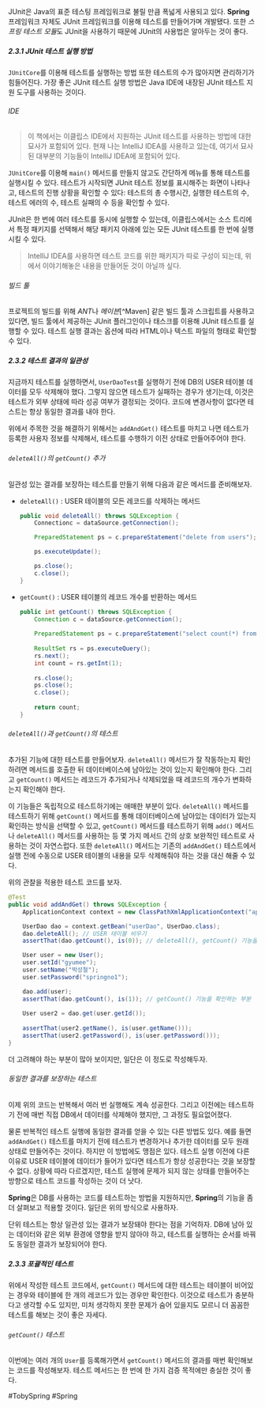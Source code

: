 JUnit은 Java의 표준 테스팅 프레임워크로 불릴 만큼 폭넓게 사용되고 있다. **Spring** 프레임워크 자체도 JUnit 프레임워크를 이용해 테스트를 만들어가며 개발됐다. 또한 *스프링 테스트 모듈*도 JUnit을 사용하기 때문에 JUnit의 사용법은 알아두는 것이 좋다.
##### 2.3.1 JUnit 테스트 실행 방법
`JUnitCore`를 이용해 테스트를 실행하는 방법 또한 테스트의 수가 많아지면 관리하기가 힘들어진다. 가장 좋은 JUnit 테스트 실행 방법은 Java IDE에 내장된 JUnit 테스트 지원 도구를 사용하는 것이다.
###### IDE
> 이 책에서는 이클립스 IDE에서 지원하는 JUnit 테스트를 사용하는 방법에 대한 묘사가 포함되어 있다. 현재 나는 IntelliJ IDEA를 사용하고 있는데, 여기서 묘사된 대부분의 기능들이 IntelliJ IDEA에 포함되어 있다.

`JUnitCore`를 이용해 `main()` 메서드를 만들지 않고도 간단하게 메뉴를 통해 테스트를 실행시킬 수 있다. 테스트가 시작되면 JUnit 테스트 정보를 표시해주는 화면이 나타나고, 테스트의 진행 상황을 확인할 수 있다: 테스트의 총 수행시간, 실행한 테스트의 수, 테스트 에러의 수, 테스트 실패의 수 등을 확인할 수 있다.

JUnit은 한 번에 여러 테스트를 동시에 실행할 수 있는데, 이클립스에서는 소스 트리에서 특정 패키지를 선택해서 해당 패키지 아래에 있는 모든 JUnit 테스트를 한 번에 실행시킬 수 있다.

> IntelliJ IDEA를 사용하면 테스트 코드를 위한 패키지가 따로 구성이 되는데, 위에서 이야기해놓은 내용을 만들어둔 것이 아닐까 싶다.
###### 빌드 툴
프로젝트의 빌드를 위해 *ANT*나 *메이븐*[^Maven] 같은 빌드 툴과 스크립트를 사용하고 있다면, 빌드 툴에서 제공하는 JUnit 플러그인이나 태스크를 이용해 JUnit 테스트를 실행할 수 있다. 테스트 실행 결과는 옵션에 따라 HTML이나 텍스트 파일의 형태로 확인할 수 있다.
##### 2.3.2 테스트 결과의 일관성
지금까지 테스트를 실행하면서, `UserDaoTest`를 실행하기 전에 DB의 USER 테이블 데이터를 모두 삭제해야 했다. 그렇지 않으면 테스트가 실패하는 경우가 생기는데, 이것은 테스트가 외부 상태에 따라 성공 여부가 결정되는 것이다. 코드에 변경사항이 없다면 테스트는 항상 동일한 결과를 내야 한다.

위에서 주목한 것을 해결하기 위해서는 `addAndGet()` 테스트를 마치고 나면 테스트가 등록한 사용자 정보를 삭제해서, 테스트를 수행하기 이전 상태로 만들어주어야 한다.
###### `deleteAll()`의 `getCount()` 추가
일관성 있는 결과를 보장하는 테스트를 만들기 위해 다음과 같은 메서드를 준비해보자.
- `deleteAll()` : USER 테이블의 모든 레코드를 삭제하는 메서드
	```java
	public void deleteAll() throws SQLException {
		Connectionc = dataSource.getConnection();
	
		PreparedStatement ps = c.prepareStatement("delete from users");
	
		ps.executeUpdate();
	
		ps.close();
		c.close();
	}
	```
- `getCount()` : USER 테이블의 레코드 개수를 반환하는 메서드
	```java
	public int getCount() throws SQLException {
		Connection c = dataSource.getConnection();
		
		PreparedStatement ps = c.prepareStatement("select count(*) from users");
		
		ResultSet rs = ps.executeQuery();
		rs.next();
		int count = rs.getInt(1);
		
		rs.close();
		ps.close();
		c.close();
		
		return count;
	}
	```
###### `deleteAll()`과 `getCount()`의 테스트
추가된 기능에 대한 테스트를 만들어보자. `deleteAll()` 메서드가 잘 작동하는지 확인하려면 메서드를 호출한 뒤 데이터베이스에 남아있는 것이 있는지 확인해야 한다. 그리고 `getCount()` 메서드는 레코드가 추가되거나 삭제되었을 때 레코드의 개수가 변화하는지 확인해야 한다. 

이 기능들은 독립적으로 테스트하기에는 애매한 부분이 있다. `deleteAll()` 메서드를 테스트하기 위해 `getCount()` 메서드를 통해 데이터베이스에 남아있는 데이터가 있는지 확인하는 방식을 선택할 수 있고, `getCount()` 메서드를 테스트하기 위해 `add()` 메서드나 `deleteAll()` 메서드를 사용하는 등 몇 가지 메서드 간의 상호 보완적인 테스트로 사용하는 것이 자연스럽다. 또한 `deleteAll()` 메서드는 기존의 `addAndGet()` 테스트에서 실행 전에 수동으로 USER 테이블의 내용을 모두 삭제해줘야 하는 것을 대신 해줄 수 있다.

위의 관찰을 적용한 테스트 코드를 보자.
```java
@Test
public void addAndGet() throws SQLException {
	ApplicationContext context = new ClassPathXmlApplicationContext("applicationContext.xml");

	UserDao dao = context.getBean("userDao", UserDao.class);
	dao.deleteAll(); // USER 테이블 비우기
	assertThat(dao.getCount(), is(0)); // deleteAll(), getCount() 기능을 확인하는 부분

	User user = new User();
	user.setId("gyumee");
	user.setName("박성철");
	user.setPassword("springno1");

	dao.add(user);
	assertThat(dao.getCount(), is(1)); // getCount() 기능을 확인하는 부분
	
	User user2 = dao.get(user.getId());
	
	assertThat(user2.getName(), is(user.getName()));
	assertThat(user2.getPassword(), is(user.getPassword()));
}
```
더 고려해야 하는 부분이 많아 보이지만, 일단은 이 정도로 작성해두자.
###### 동일한 결과를 보장하는 테스트
이제 위의 코드는 반복해서 여러 번 실행해도 계속 성공한다. 그리고 이전에는 테스트하기 전에 매번 직접 DB에서 데이터를 삭제해야 했지만, 그 과정도 필요없어졌다.

물론 반복적인 테스트 실행에 동일한 결과를 얻을 수 있는 다른 방법도 있다. 예를 들면 `addAndGet()` 테스트를 마치기 전에 테스트가 변경하거나 추가한 데이터를 모두 원래 상태로 만들어주는 것이다. 하지만 이 방법에도 맹점은 있다. 테스트 실행 이전에 다른 이유로 USER 테이블에 데이터가 들어가 있다면 테스트가 항상 성공한다는 것을 보장할 수 없다. 상황에 따라 다르겠지만, 테스트 실행에 문제가 되지 않는 상태를 만들어주는 방향으로 테스트 코드를 작성하는 것이 더 낫다.

**Spring**은 DB를 사용하는 코드를 테스트하는 방법을 지원하지만, **Spring**의 기능을 좀 더 살펴보고 적용할 것이다. 일단은 위의 방식으로 사용하자.

단위 테스트는 항상 일관성 있는 결과가 보장돼야 한다는 점을 기억하자. DB에 남아 있는 데이터와 같은 외부 환경에 영향을 받지 않아야 하고, 테스트를 실행하는 순서를 바꿔도 동일한 결과가 보장되어야 한다.
##### 2.3.3 포괄적인 테스트
위에서 작성한 테스트 코드에서, `getCount()` 메서드에 대한 테스트는 테이블이 비어있는 경우와 테이블에 한 개의 레코드가 있는 경우만 확인한다. 이것으로 테스트가 충분하다고 생각할 수도 있지만, 미처 생각하지 못한 문제가 숨어 있을지도 모르니 더 꼼꼼한 테스트를 해보는 것이 좋은 자세다.
###### `getCount()` 테스트
이번에는 여러 개의 `User`를 등록해가면서 `getCount()` 메서드의 결과를 매번 확인해보는 코드를 작성해보자. 테스트 메서드는 한 번에 한 가지 검증 목적에만 충실한 것이 좋다.


#TobySpring #Spring 